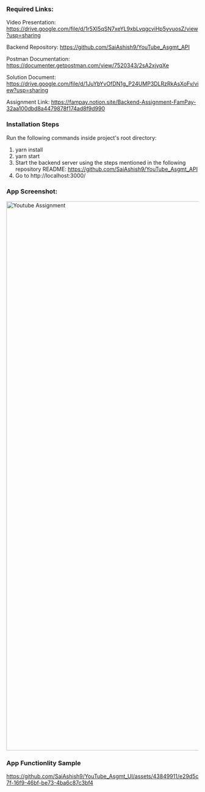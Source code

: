 ### Required Links:

Video Presentation:
https://drive.google.com/file/d/1r5XI5qSN7xeYL9xbLvqgcviHp5yvuosZ/view?usp=sharing

Backend Repository: 
https://github.com/SaiAshish9/YouTube_Asgmt_API

Postman Documentation: https://documenter.getpostman.com/view/7520343/2sA2xjyqXe

Solution Document: 
https://drive.google.com/file/d/1JuYbYvOfDN1g_P24UMP3DLRzRkAsXoFv/view?usp=sharing

Assignment Link:
https://fampay.notion.site/Backend-Assignment-FamPay-32aa100dbd8a4479878f174ad8f9d990

### Installation Steps

Run the following commands inside project's root directory:

1. yarn install
2. yarn start
3. Start the backend server using the steps mentioned in the following repository README:
https://github.com/SaiAshish9/YouTube_Asgmt_API
4. Go to http://localhost:3000/ 

### App Screenshot:

<img width="1440" alt="Youtube Assignment" src="https://github.com/SaiAshish9/YouTube_Asgmt_UI/assets/43849911/698b68bc-768b-40ce-9a4c-dffcb141132f">

### App Functionlity Sample

https://github.com/SaiAshish9/YouTube_Asgmt_UI/assets/43849911/e29d5c7f-16f9-46bf-be73-4ba6c87c3bf4


